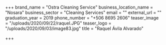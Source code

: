 +++
brand_name = "Ostra Cleaning Service"
business_location_name = "Nosara"
business_sector = "Cleaning Services"
email = ""
external_url = ""
graduation_year = 2019
phone_number = "+506 8695 2606"
teaser_image = "/uploads/2020/09/22/raquel.JPG"
teaser_logo = "/uploads/2020/09/03/image83.jpg"
title = "Raquel Ávila Alvarado"

+++
